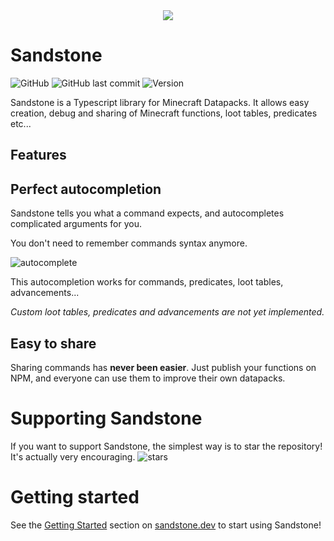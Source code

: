 <div align="center"><img src=https://vignette.wikia.nocookie.net/minecraft/images/d/d6/Sandstone.png/></div>

# Sandstone

![GitHub](https://img.shields.io/github/license/TheMrZZ/sandstone) ![GitHub last commit](https://img.shields.io/github/last-commit/TheMrZZ/sandstone?color=blue) ![Version](https://img.shields.io/badge/version-alpha-success)

Sandstone is a Typescript library for Minecraft Datapacks. It allows easy creation, debug and sharing of Minecraft functions, loot tables, predicates etc...

## Features

## Perfect autocompletion

Sandstone tells you what a command expects, and autocompletes complicated arguments for you.

You don't need to remember commands syntax anymore.

![autocomplete](https://raw.githubusercontent.com/TheMrZZ/sandstone/4d3d74210b74ccf0bb807b90c35c1920ce1aa44a/docs/readme/autocomplete.gif)

This autocompletion works for commands, predicates, loot tables, advancements...

*Custom loot tables, predicates and advancements are not yet implemented.*

## Easy to share
Sharing commands has **never been easier**. Just publish your functions on NPM, and everyone can use them to improve their own datapacks.

# Supporting Sandstone

If you want to support Sandstone, the simplest way is to star the repository! It's actually very encouraging.
![stars](https://raw.githubusercontent.com/TheMrZZ/sandstone/4d3d74210b74ccf0bb807b90c35c1920ce1aa44a/docs/readme/star.png)

# Getting started

See the [Getting Started](https://www.sandstone.dev/docs/) section on [sandstone.dev](https://www.sandstone.dev/) to start using Sandstone!